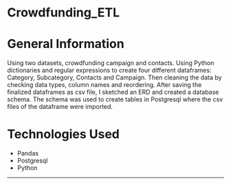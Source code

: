 # Crowdfunding_ETL

# General Information
Using two datasets, crowdfunding campaign and contacts. Using Python dictionaries and regular expressions to create four different dataframes: Category, Subcategory, Contacts and Campaign. Then cleaning the data by checking data types, column names and reordering. After saving the finalized dataframes as csv file, I sketched an ERD and created a database schema. The schema was used to create tables in Postgresql where the csv files of the dataframe were imported.

# Technologies Used
* Pandas
* Postgresql
* Python
----------------------------------------------------------------
